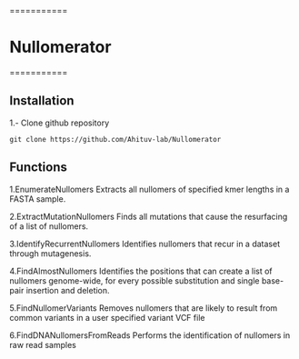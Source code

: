 ===========
# Nullomerator
===========

## Installation

1.- Clone github repository

	git clone https://github.com/Ahituv-lab/Nullomerator

## Functions

1.EnumerateNullomers
Extracts all nullomers of specified kmer lengths in a FASTA sample.

2.ExtractMutationNullomers
Finds all mutations that cause the resurfacing of a list of nullomers.

3.IdentifyRecurrentNullomers
Identifies nullomers that recur in a dataset through mutagenesis.

4.FindAlmostNullomers
Identifies the positions that can create a list of nullomers genome-wide, for every possible substitution and single base-pair insertion and deletion.

5.FindNullomerVariants
Removes nullomers that are likely to result from common variants in a user specified variant VCF file

6.FindDNANullomersFromReads
Performs the identification of nullomers in raw read samples
